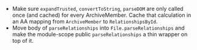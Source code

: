 - Make sure `expandTrusted`, `convertToString`, `parseDOM` are only called once
  (and cached) for every ArchiveMember. Cache that calculation in an AA mapping
  from `ArchiveMember` to `RelationshipsById`.
- Move body of `parseRelationships` into `File.parseRelationships` and make the
  module-scope public `parseRelationships` a thin wrapper on top of it.
